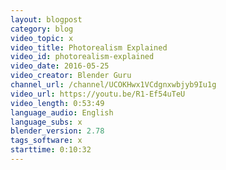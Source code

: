 ```yaml
---
layout: blogpost
category: blog
video_topic: x
video_title: Photorealism Explained
video_id: photorealism-explained
video_date: 2016-05-25
video_creator: Blender Guru
channel_url: /channel/UCOKHwx1VCdgnxwbjyb9Iu1g
video_url: https://youtu.be/R1-Ef54uTeU
video_length: 0:53:49
language_audio: English
language_subs: x
blender_version: 2.78
tags_software: x
starttime: 0:10:32
---
```

